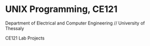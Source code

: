 # UNIX Programming, CE121
Department of Electrical and Computer Engineering
// University of Thessaly

CE121 Lab Projects

